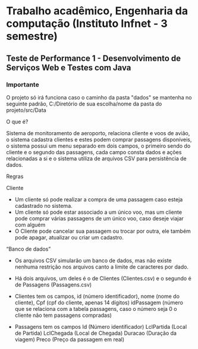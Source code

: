# Trabalho acadêmico, Engenharia da computação (Instituto Infnet - 3 semestre)
## Teste de Performance 1 - Desenvolvimento de Serviços Web e Testes com Java

### Importante
O projeto só irá funciona caso o caminho da pasta "dados" se mantenha no seguinte padrão, C:/Diretório de sua escolha/nome da pasta do projeto/src/Data

O que é? 

Sistema de monitoramento de  aeroporto, relaciona cliente e voos de avião, o sistema cadastra clientes e estes podem comprar passagens disponíveis, o sistema possui um menu separado em dois campos, o primeiro sendo do cliente e o segundo das passagens, cada campo consta dados e ações relacionadas a si e o sistema utiliza de arquivos CSV para persistência de dados.

Regras 

Cliente 

- Um cliente só pode realizar a compra de uma passagem caso esteja cadastrado no sistema.
- Um cliente só pode estar associado a um único voo, mas um cliente pode comprar várias passagens de um único voo, caso deseje viajar com alguém
- O Cliente pode cancelar sua passagem ou trocar por outra, ele também pode apagar, atualizar ou criar um cadastro.

“Banco de dados”
- Os arquivos CSV simularão um banco de dados, mas não existe nenhuma restrição nos arquivos canto a limite de caracteres por dado.
- Há dois arquivos, um deles é o de Clientes (Clientes.csv) e o segundo é de Passagens (Passagens.csv)

- Clientes tem os campos, 
id (número identificador), 
nome (nome do cliente), 
Cpf  (cpf do cliente, apenas 14 dígitos) 
idPassagem (número que se relaciona com a tabela passagens, caso o número seja 0 o cliente não tem passagens compradas)

- Passagens tem os campos
Id (Número identificador)
LclPartida (Local de Partida)
LclChegada (Local de Chegada)
Duracao (Duração da viagem)
Preco (Preço da passagem em real)


